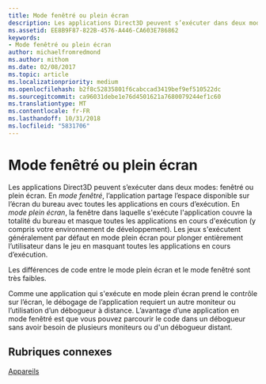 ```yaml
---
title: Mode fenêtré ou plein écran
description: Les applications Direct3D peuvent s’exécuter dans deux modes, fenêtré ou plein écran.
ms.assetid: EE8B9F87-822B-4576-A446-CA603E786862
keywords:
- Mode fenêtré ou plein écran
author: michaelfromredmond
ms.author: mithom
ms.date: 02/08/2017
ms.topic: article
ms.localizationpriority: medium
ms.openlocfilehash: b2f8c52835801f6cabccad3419bef9ef510522dc
ms.sourcegitcommit: ca96031debe1e76d4501621a7680079244ef1c60
ms.translationtype: MT
ms.contentlocale: fr-FR
ms.lasthandoff: 10/31/2018
ms.locfileid: "5831706"
---
```

# <a name="span-iddirect3dconceptswindowedvsfull-screenmodespanwindowed-vs-full-screen-mode"></a><span id="direct3dconcepts.windowed_vs__full-screen_mode"></span>Mode fenêtré ou plein écran


Les applications Direct3D peuvent s’exécuter dans deux modes: fenêtré ou plein écran. En *mode fenêtré*, l’application partage l’espace disponible sur l’écran du bureau avec toutes les applications en cours d’exécution. En *mode plein écran*, la fenêtre dans laquelle s'exécute l'application couvre la totalité du bureau et masque toutes les applications en cours d'exécution (y compris votre environnement de développement). Les jeux s'exécutent généralement par défaut en mode plein écran pour plonger entièrement l’utilisateur dans le jeu en masquant toutes les applications en cours d’exécution.

Les différences de code entre le mode plein écran et le mode fenêtré sont très faibles.

Comme une application qui s'exécute en mode plein écran prend le contrôle sur l’écran, le débogage de l’application requiert un autre moniteur ou l’utilisation d’un débogueur à distance. L’avantage d’une application en mode fenêtré est que vous pouvez parcourir le code dans un débogueur sans avoir besoin de plusieurs moniteurs ou d'un débogueur distant.

## <a name="span-idrelated-topicsspanrelated-topics"></a><span id="related-topics"></span>Rubriques connexes


[Appareils](devices.md)

 

 




